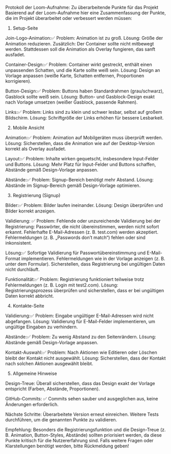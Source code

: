 Protokoll der Loom-Aufnahme: Zu überarbeitende Punkte für das Projekt
Basierend auf der Loom-Aufnahme hier eine Zusammenfassung der Punkte, die im Projekt überarbeitet oder verbessert werden müssen:
1. Setup-Seite

Join-Logo-Animation:✅
Problem: Animation ist zu groß.
Lösung: Größe der Animation reduzieren.
Zusätzlich: Der Container sollte nicht mitbewegt werden. Stattdessen soll die Animation als Overlay fungieren, das sanft ausfadet.


Container-Design:✅
Problem: Container wirkt gestreckt, enthält einen unpassenden Schatten, und die Karte sollte weiß sein.
Lösung: Design an Vorlage anpassen (weiße Karte, Schatten entfernen, Proportionen korrigieren).


Button-Design:✅
Problem: Buttons haben Standardrahmen (grau/schwarz), Gasblock sollte weiß sein.
Lösung: Button- und Gasblock-Design exakt nach Vorlage umsetzen (weißer Gasblock, passende Rahmen).


Links:✅
Problem: Links sind zu klein und schwer lesbar, selbst auf großem Bildschirm.
Lösung: Schriftgröße der Links erhöhen für bessere Lesbarkeit.



2. Mobile Ansicht

Animation:✅
Problem: Animation auf Mobilgeräten muss überprüft werden.
Lösung: Sicherstellen, dass die Animation wie auf der Desktop-Version korrekt als Overlay ausfadet.


Layout:✅
Problem: Inhalte wirken gequetscht, insbesondere Input-Felder und Buttons.
Lösung: Mehr Platz für Input-Felder und Buttons schaffen, Abstände gemäß Design-Vorlage anpassen.


Abstände:✅
Problem: Signup-Bereich benötigt mehr Abstand.
Lösung: Abstände im Signup-Bereich gemäß Design-Vorlage optimieren.



3. Registrierung (Signup)

Bilder:✅
Problem: Bilder laufen ineinander.
Lösung: Design überprüfen und Bilder korrekt anzeigen.


Validierung: ✅
Problem: Fehlende oder unzureichende Validierung bei der Registrierung:
Passwörter, die nicht übereinstimmen, werden nicht sofort erkannt.
Fehlerhafte E-Mail-Adressen (z. B. test.com) werden akzeptiert.
Fehlermeldungen (z. B. „Passwords don’t match“) fehlen oder sind inkonsistent.


Lösung:✅
Sofortige Validierung für Passwortübereinstimmung und E-Mail-Format implementieren.
Fehlermeldungen wie in der Vorlage anzeigen (z. B. unter dem Formular).
Sicherstellen, dass Registrierung bei ungültigen Daten nicht durchläuft.




Funktionalität:✅
Problem: Registrierung funktioniert teilweise trotz Fehlermeldungen (z. B. Login mit test2.com).
Lösung: Registrierungsprozess überprüfen und sicherstellen, dass er bei ungültigen Daten korrekt abbricht.



4. Kontakte-Seite

Validierung:✅
Problem: Eingabe ungültiger E-Mail-Adressen wird nicht abgefangen.
Lösung: Validierung für E-Mail-Felder implementieren, um ungültige Eingaben zu verhindern.


Abstände:✅
Problem: Zu wenig Abstand zu den Seitenrändern.
Lösung: Abstände gemäß Design-Vorlage anpassen.


Kontakt-Auswahl:✅
Problem: Nach Aktionen wie Editieren oder Löschen bleibt der Kontakt nicht ausgewählt.
Lösung: Sicherstellen, dass der Kontakt nach solchen Aktionen ausgewählt bleibt.



5. Allgemeine Hinweise

Design-Treue:
Überall sicherstellen, dass das Design exakt der Vorlage entspricht (Farben, Abstände, Proportionen).


GitHub-Commits: ✅
Commits sehen sauber und ausgeglichen aus, keine Änderungen erforderlich.


Nächste Schritte:
Überarbeitete Version erneut einreichen.
Weitere Tests durchführen, um die genannten Punkte zu validieren.



Empfehlung: Besonders die Registrierungsfunktion und die Design-Treue (z. B. Animation, Button-Styles, Abstände) sollten priorisiert werden, da diese Punkte kritisch für die Nutzererfahrung sind.
Falls weitere Fragen oder Klarstellungen benötigt werden, bitte Rückmeldung geben!